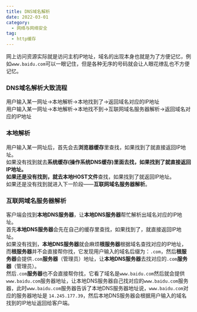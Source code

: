 ```yaml
---
title: DNS域名解析
date: 2022-03-01
category:
  - 网络与网络安全
tag:
  - http缓存
---
```


<!-- more -->

网上访问资源实际就是访问主机IP地址，域名的出现本身也就是为了方便记忆，例如`www.baidu.com`可以一眼记住，但是各种无序的号码就会让人眼花缭乱也不方便记忆。

### DNS域名解析大致流程
用户输入某一网址->本地解析->本地找到了->返回域名对应的IP地址  
用户输入某一网址->本地解析->本地找不到->互联网域名服务器解析->返回域名对应的IP地址

### 本地解析
用户输入某一网址后，首先会去**浏览器缓存**里查找，如果找到了就直接返回IP地址。  
如果没有找到就去**系统缓存(操作系统DNS缓存)**里面去找，如果找到了就直接返回IP地址。   
如果还是没有找到，就去**本地HOST文件**查找，如果找到了就返回IP地址。  
如果还是没有找到就进入下一阶段——**互联网域名服务器解析**。  

### 互联网域名服务器解析
客户端会找到**本地DNS服务器**，让**本地DNS服务器**帮忙解析出域名对应的IP地址。  
首先**本地DNS服务器**会先在自己的缓存里查找，如果找到了，就直接返回IP地址。  
如果没有找到，**本地DNS服务器**就会麻烦**根服务器**根据域名查找对应的IP地址，
而**根服务器**并不会直接帮你找，它发现用户输入的域名后缀为：`.com`，然后**根服务器**会提供`.com`**服务器**（管理员）地址，让**本地DNS服务器**去找对应的`.com`**服务器**（管理员）。  
然后`.com`**服务器**也不会直接帮你找，它看了域名是`www.baidu.com`然后就会提供`www.baidu.com`服务器地址，让本地DNS服务器自己找对应的`www.baidu.com`服务器，此时`www.baidu.com`服务器告诉了本地DNS服务器地址说，`www.baidu.com`对应的服务器地址是
`14.245.177.39`，然后本地DNS服务器会根据用户输入的域名找到的IP地址返回给客户端。


